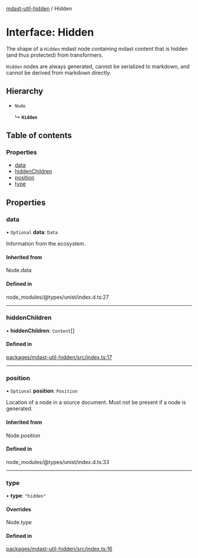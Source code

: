 [mdast-util-hidden](../README.md) / Hidden

# Interface: Hidden

The shape of a `Hidden` mdast node containing mdast content that is hidden
(and thus protected) from transformers.

`Hidden` nodes are always generated, cannot be serialized to markdown, and
cannot be derived from markdown directly.

## Hierarchy

- `Node`

  ↳ **`Hidden`**

## Table of contents

### Properties

- [data](Hidden.md#data)
- [hiddenChildren](Hidden.md#hiddenchildren)
- [position](Hidden.md#position)
- [type](Hidden.md#type)

## Properties

### data

• `Optional` **data**: `Data`

Information from the ecosystem.

#### Inherited from

Node.data

#### Defined in

node_modules/@types/unist/index.d.ts:27

___

### hiddenChildren

• **hiddenChildren**: `Content`[]

#### Defined in

[packages/mdast-util-hidden/src/index.ts:17](https://github.com/Xunnamius/unified-utils/blob/82312c4/packages/mdast-util-hidden/src/index.ts#L17)

___

### position

• `Optional` **position**: `Position`

Location of a node in a source document.
Must not be present if a node is generated.

#### Inherited from

Node.position

#### Defined in

node_modules/@types/unist/index.d.ts:33

___

### type

• **type**: ``"hidden"``

#### Overrides

Node.type

#### Defined in

[packages/mdast-util-hidden/src/index.ts:16](https://github.com/Xunnamius/unified-utils/blob/82312c4/packages/mdast-util-hidden/src/index.ts#L16)
